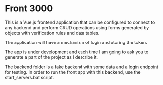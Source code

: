 # Front 3000

This is a Vue.js frontend application that can be configured to connect to any backend and perform CRUD operations using forms generated by objects with verification rules and data tables.

The application will have a mechanism of login and storing the token.

The app is under development and each time I am going to ask you to generate a part of the project as I describe it.

The backend folder is a fake backend with some data and a login endpoint for testing. In order to run the front app with this backend, use the start_servers.bat script.
